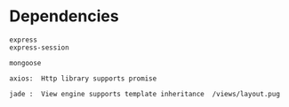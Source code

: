 # Dependencies
    express
    express-session

    mongoose
    
    axios:  Http library supports promise
    
    jade :  View engine supports template inheritance  /views/layout.pug